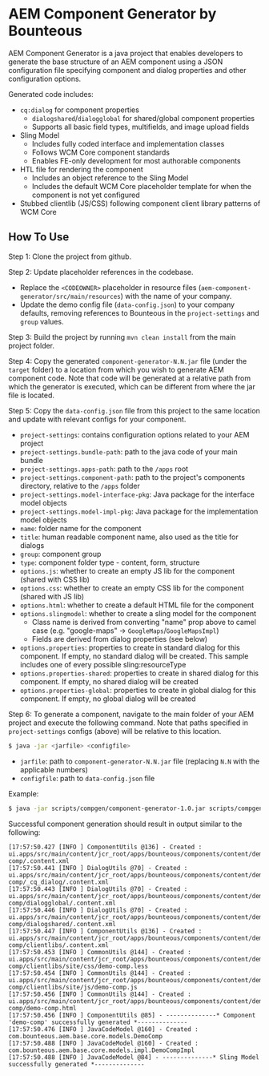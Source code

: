 # AEM Component Generator by Bounteous

AEM Component Generator is a java project that enables developers to generate the base structure of an
AEM component using a JSON configuration file specifying component and dialog properties and other configuration
options.

Generated code includes:
- `cq:dialog` for component properties
    - `dialogshared`/`dialogglobal` for shared/global component properties
    - Supports all basic field types, multifields, and image upload fields
- Sling Model
    - Includes fully coded interface and implementation classes
    - Follows WCM Core component standards
    - Enables FE-only development for most authorable components
- HTL file for rendering the component
    - Includes an object reference to the Sling Model
    - Includes the default WCM Core placeholder template for when the component is not yet configured
- Stubbed clientlib (JS/CSS) following component client library patterns of WCM Core 

## How To Use

Step 1: Clone the project from github.

Step 2: Update placeholder references in the codebase.
- Replace the `<CODEOWNER>` placeholder in resource files (`aem-component-generator/src/main/resources`) with
the name of your company.
- Update the demo config file (`data-config.json`) to your company defaults, removing references to Bounteous
in the `project-settings` and `group` values.

Step 3: Build the project by running `mvn clean install` from the main project folder.

Step 4: Copy the generated `component-generator-N.N.jar` file (under the `target` folder) to a location
from which you wish to generate AEM component code.  Note that code will be generated at a relative path from which
the generator is executed, which can be different from where the jar file is located.

Step 5: Copy the `data-config.json` file from this project to the same location and update with relevant configs for
your component.

- `project-settings`: contains configuration options related to your AEM project
- `project-settings.bundle-path`: path to the java code of your main bundle
- `project-settings.apps-path`: path to the `/apps` root
- `project-settings.component-path`: path to the project's components directory, relative to the `/apps` folder
- `project-settings.model-interface-pkg`: Java package for the interface model objects
- `project-settings.model-impl-pkg`: Java package for the implementation model objects
- `name`: folder name for the component
- `title`: human readable component name, also used as the title for dialogs
- `group`: component group
- `type`: component folder type - content, form, structure
- `options.js`: whether to create an empty JS lib for the component (shared with CSS lib)
- `options.css`: whether to create an empty CSS lib for the component (shared with JS lib)
- `options.html`: whether to create a default HTML file for the component
- `options.slingmodel`: whether to create a sling model for the component
    - Class name is derived from converting "name" prop above to camel case (e.g. "google-maps" -> `GoogleMaps`/`GoogleMapsImpl`)
    - Fields are derived from dialog properties (see below)
- `options.properties`: properties to create in standard dialog for this component. If empty, no standard dialog will be created. This sample includes one of every possible sling:resourceType
- `options.properties-shared`: properties to create in shared dialog for this component. If empty, no shared dialog will be created
- `options.properties-global`: properties to create in global dialog for this component. If empty, no global dialog will be created

Step 6: To generate a component, navigate to the main folder of your AEM project and execute the following command.
Note that paths specified in `project-settings` configs (above) will be relative to this location.

```sh
$ java -jar <jarfile> <configfile>
```

- `jarfile`: path to `component-generator-N.N.jar` file (replacing `N.N` with the applicable numbers)
- `configfile`: path to `data-config.json` file

Example:
```sh
$ java -jar scripts/compgen/component-generator-1.0.jar scripts/compgen/data-config.json
```

Successful component generation should result in output similar to the following:
```
[17:57:50.427 [INFO ] ComponentUtils @136] - Created : ui.apps/src/main/content/jcr_root/apps/bounteous/components/content/demo-comp/.content.xml
[17:57:50.441 [INFO ] DialogUtils @70] - Created : ui.apps/src/main/content/jcr_root/apps/bounteous/components/content/demo-comp/_cq_dialog/.content.xml
[17:57:50.443 [INFO ] DialogUtils @70] - Created : ui.apps/src/main/content/jcr_root/apps/bounteous/components/content/demo-comp/dialogglobal/.content.xml
[17:57:50.446 [INFO ] DialogUtils @70] - Created : ui.apps/src/main/content/jcr_root/apps/bounteous/components/content/demo-comp/dialogshared/.content.xml
[17:57:50.447 [INFO ] ComponentUtils @136] - Created : ui.apps/src/main/content/jcr_root/apps/bounteous/components/content/demo-comp/clientlibs/.content.xml
[17:57:50.453 [INFO ] CommonUtils @144] - Created : ui.apps/src/main/content/jcr_root/apps/bounteous/components/content/demo-comp/clientlibs/site/css/demo-comp.less
[17:57:50.454 [INFO ] CommonUtils @144] - Created : ui.apps/src/main/content/jcr_root/apps/bounteous/components/content/demo-comp/clientlibs/site/js/demo-comp.js
[17:57:50.456 [INFO ] CommonUtils @144] - Created : ui.apps/src/main/content/jcr_root/apps/bounteous/components/content/demo-comp/demo-comp.html
[17:57:50.456 [INFO ] ComponentUtils @85] - --------------* Component 'demo-comp' successfully generated *--------------
[17:57:50.476 [INFO ] JavaCodeModel @160] - Created : com.bounteous.aem.base.core.models.DemoComp
[17:57:50.488 [INFO ] JavaCodeModel @160] - Created : com.bounteous.aem.base.core.models.impl.DemoCompImpl
[17:57:50.488 [INFO ] JavaCodeModel @84] - --------------* Sling Model successfully generated *--------------
```